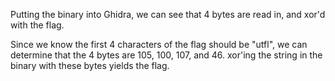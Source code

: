 Putting the binary into Ghidra, we can see that 4 bytes are read in, and xor'd with the flag.

Since we know the first 4 characters of the flag should be "utfl", we can determine that the 4 bytes are 105, 100, 107, and 46. xor'ing the string in the binary with these bytes yields the flag.
